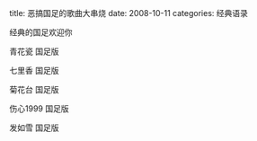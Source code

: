 title: 恶搞国足的歌曲大串烧
date: 2008-10-11
categories: 经典语录
  
经典的国足欢迎你  
  
  
青花瓷 国足版  
  
  
七里香 国足版  
  
  
菊花台 国足版  
  
  
伤心1999 国足版  
  
  
发如雪 国足版
